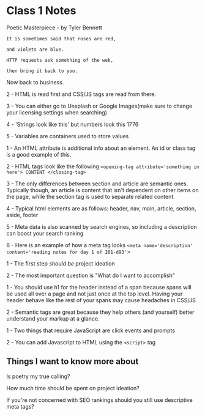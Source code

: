 # Class 1 Notes

 Poetic Masterpiece
    - by Tyler Bennett

    It is sometimes said that roses are red,

    and violets are blue.

    HTTP requests ask something of the web,

    then bring it back to you.

Now back to business. 

2 - HTML is read first and CSS/JS tags are read from there. 

3 - You can either go to Unsplash or Google Images(make sure to change your licensing settings when searching)

4 - 'Strings look like this' but numbers look this 1776

5 - Variables are containers used to store values

1 - An HTML attribute is additional info about an element. An id or class tag is a good example of this.

2 - HTML tags look like the following `<opening-tag attribute='something in here'> CONTENT </closing-tag>`

3 - The only differences between section and article are semantic ones. Typically though, an article is content that isn't dependent on other items on the page, while the section tag is used to separate related content. 

4 - Typical html elements are as follows: header, nav, main, article, section, aside, footer

5 - Meta data is also scanned by search engines, so including a description can boost your search ranking

6 - Here is an example of how a meta tag looks `<meta name='description' content='reading notes for day 1 of 201-d93'`>

1 - The first step *should be* project ideation

2 - The most important question is "What do I want to accomplish"

1 - You should use h1 for the header instead of a span because spans will be used all over a page and not just once at the top level. Having your header behave like the rest of your spans may cause headaches in CSS/JS 

2 - Semantic tags are great because they help others (and yourself) better understand your markup at a glance. 

1 - Two things that require JavaScript are click events and prompts

2 - You can add Javascript to HTML using the `<script>` tag

## Things I want to know more about

Is poetry my true calling?

How much time should be spent on project ideation?

If you're not concerned with SEO rankings should you still use descriptive meta tags?